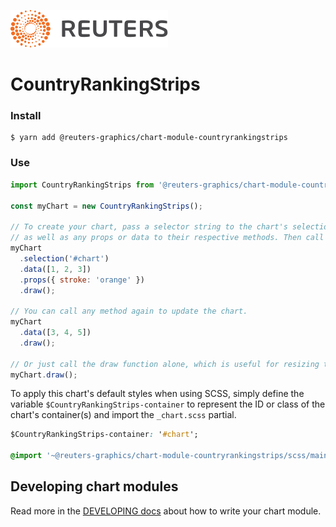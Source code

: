 ![](./badge.svg)

# CountryRankingStrips

### Install

```
$ yarn add @reuters-graphics/chart-module-countryrankingstrips
```

### Use

```javascript
import CountryRankingStrips from '@reuters-graphics/chart-module-countryrankingstrips';

const myChart = new CountryRankingStrips();

// To create your chart, pass a selector string to the chart's selection method,
// as well as any props or data to their respective methods. Then call draw.
myChart
  .selection('#chart')
  .data([1, 2, 3])
  .props({ stroke: 'orange' })
  .draw();

// You can call any method again to update the chart.
myChart
  .data([3, 4, 5])
  .draw();

// Or just call the draw function alone, which is useful for resizing the chart.
myChart.draw();
```

To apply this chart's default styles when using SCSS, simply define the variable `$CountryRankingStrips-container` to represent the ID or class of the chart's container(s) and import the `_chart.scss` partial.

```CSS
$CountryRankingStrips-container: '#chart';

@import '~@reuters-graphics/chart-module-countryrankingstrips/scss/main';
```

## Developing chart modules

Read more in the [DEVELOPING docs](./DEVELOPING.md) about how to write your chart module.
